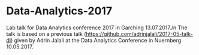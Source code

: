 # Data-Analytics-2017
Lab talk for Data Analytics conference 2017 in Garching 13.07.2017./n
The talk is based on a previous talk (https://github.com/adrinjalali/2017-05-talk-dl) given by Adrin Jalali at the Data Analytics Conference in Nuernberg 10.05.2017.
